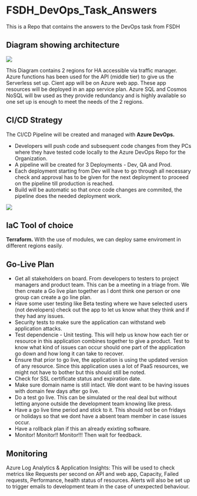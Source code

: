 # FSDH_DevOps_Task_Answers
This is a Repo that contains the answers to the DevOps task from FSDH

## Diagram showing architecture

![](https://drive.google.com/file/d/1wBiBFSjHbcP84DIafMzt31kcKNcOozgA/view?usp=sharing)

This Diagram contains 2 regions for HA accessible via traffic manager. Azure functions has been used for the API (middle tier) to give us the Serverless set up. Cient app will be on Azure web app. These app resources will be deployed in an app service plan. Azure SQL and Cosmos NoSQL will bw used as they provide redundancy and is highly available so one set up is enough to meet the needs of the 2 regions. 

## CI/CD Strategy
The CI/CD Pipeline will be created and managed with **Azure DevOps.** 
- Developers will push code and subsequent code changes from they PCs where they have tested code locally to the Azure DevOps Repo for the Organization.
- A pipeline will be created for 3 Deployments - Dev, QA and Prod.
- Each deployment starting from Dev will have to go through all necessary check and approval has to be given for the next deployment to proceed on the pipeline till production is reached. 
- Build will be automatic so that once code changes are commited, the pipeline does the needed deployment work.

![](https://drive.google.com/file/d/1dUdnlQT6Djjo-5hMiGvdsPl-_SmYdYuA/view?usp=sharing)

## IaC Tool of choice
**Terraform.** With the use of modules, we can deploy same enviroment in different regions easily.

## Go-Live Plan
- Get all stakeholders on board. From developers to testers to project managers and product team. This can be a meeting in a triage from. We then create a Go live plan together as I dont think one person or one group can create a go line plan. 
- Have some user testing like Beta testing where we have selected users (not developers) check out the app to let us know what they think and if they had any issues.
- Security tests to make sure the application can withstand web application attacks.
- Test dependencie - Unit testing. This will help us know how each tier or resource in this application combines together to give a product. Test to know what kind of issues can occur should one part of the application go down and how long it can take to recover. 
- Ensure that prior to go live, the application is using the updated version of any resource. Since this application uses a lot of PaaS resources, we might not have to bother but this should still be noted.
- Check for SSL certificate status and expiration date.
- Make sure domain name is still intact. We dont want to be having issues with domain few days after go live.
- Do a test go live. This can be simulated or the real deal but without letting anyone outside the development team knowing like press.
- Have a go live time period and stick to it. This should not be on fridays or holidays so that we dont have a absent team member in case issues occur.
- Have a rollback plan if this an already exixting software.
- Monitor! Monitor!! Monitor!!! Then wait for feedback. 

## Monitoring
Azure Log Analytics & Application Insights: This will be used to check metrics like Requests per second on API and web app, Capacity, Failed requests, Performance, health status of resources. 
Alerts will also be set up to trigger emails to development team in the case of unexpected behaviour.

